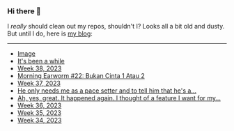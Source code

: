 ### Hi there 👋

I _really_ should clean out my repos, shouldn't I? Looks all a bit old and dusty. But until I do, here is [my blog](https://lostfocus.de/):

--- 

<!-- POST-LIST:START -->
- [Image](https://lostfocus.de/2023/09/30/231660/)
- [It&#39;s been a while](https://lostfocus.de/2023/09/25/231655/)
- [Week 38, 2023](https://lostfocus.de/2023/09/24/week-38-2023/)
- [Morning Earworm #22: Bukan Cinta 1 Atau 2](https://lostfocus.de/2023/09/21/morning-earworm-22-bukan-cinta-1-atau-2/)
- [Week 37, 2023](https://lostfocus.de/2023/09/17/week-37-2023/)
- [He only needs me as a pace setter and to tell him that he&#39;s a…](https://lostfocus.de/2023/09/11/231610/)
- [Ah, yes, great. It happened again. I thought of a feature I want for my…](https://lostfocus.de/2023/09/10/231608/)
- [Week 36, 2023](https://lostfocus.de/2023/09/10/week-36-2023/)
- [Week 35, 2023](https://lostfocus.de/2023/09/03/week-35-2023/)
- [Week 34, 2023](https://lostfocus.de/2023/08/27/week-34-2023/)
<!-- POST-LIST:END -->

<!--
**lostfocus/lostfocus** is a ✨ _special_ ✨ repository because its `README.md` (this file) appears on your GitHub profile.

Here are some ideas to get you started:

- 🔭 I’m currently working on ...
- 🌱 I’m currently learning ...
- 👯 I’m looking to collaborate on ...
- 🤔 I’m looking for help with ...
- 💬 Ask me about ...
- 📫 How to reach me: ...
- 😄 Pronouns: ...
- ⚡ Fun fact: ...
-->
